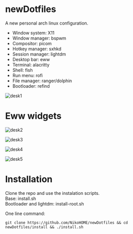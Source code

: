 # newDotfiles
A new personal arch linux configuration. 

* Window system: X11
* Window manager: bspwm
* Compositor: picom
* Hotkey manager: sxhkd
* Session manager: lightdm
* Desktop bar: eww
* Terminal: alacritty
* Shell: fish
* Run menu: rofi
* File manager: ranger/dolphin
* Bootloader: refind


![desk1](https://github.com/NikoHOME/newDotfiles/assets/88329920/7b9ff2a5-d5bb-4ca4-8665-2956ed309e76)

# Eww widgets

![desk2](https://github.com/NikoHOME/newDotfiles/assets/88329920/e66d8a37-cc14-4a03-9650-de076b70b190)

![desk3](https://github.com/NikoHOME/newDotfiles/assets/88329920/56240b25-8ada-4368-8106-dd3d164b8042)

![desk4](https://github.com/NikoHOME/newDotfiles/assets/88329920/732c4897-1fdf-4343-8689-9a635704be57)

![desk5](https://github.com/NikoHOME/newDotfiles/assets/88329920/8998ce80-1f69-42f1-b778-966ddee82279)

# Installation

Clone the repo and use the instalation scripts. \
Base: install.sh \
Bootloader and lightdm: install-root.sh 

One line command:
```
git clone https://github.com/NikoHOME/newDotfiles && cd newDotfiles/install && ./install.sh
```

